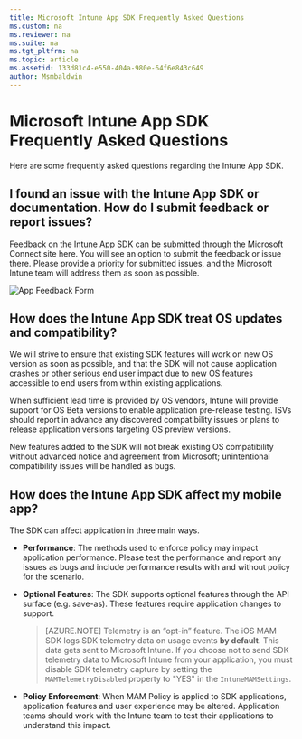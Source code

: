 ```yaml
---
title: Microsoft Intune App SDK Frequently Asked Questions
ms.custom: na
ms.reviewer: na
ms.suite: na
ms.tgt_pltfrm: na
ms.topic: article
ms.assetid: 133d81c4-e550-404a-980e-64f6e843c649
author: Msmbaldwin
---
```

# Microsoft Intune App SDK Frequently Asked Questions
Here are some frequently asked questions regarding the Intune App SDK.

## I found an issue with the Intune App SDK or documentation. How do I submit feedback or report issues?

Feedback on the Intune App SDK can be submitted through the Microsoft Connect site here. You will see an option to submit the feedback or issue there. Please provide a priority for submitted issues, and the Microsoft Intune team will address them as soon as possible.

![App Feedback Form](/Image/App_Feedback_Form.png)

## How does the Intune App SDK treat OS updates and compatibility?

We will strive to ensure that existing SDK features will work on new OS version as soon as possible, and that the SDK will not cause application crashes or other serious end user impact due to new OS features accessible to end users from within existing applications.

When sufficient lead time is provided by OS vendors, Intune will provide support for OS Beta versions to enable application pre-release testing. ISVs should report in advance any discovered compatibility issues or plans to release application versions targeting OS preview versions.

New features added to the SDK will not break existing OS compatibility without advanced notice and agreement from Microsoft; unintentional compatibility issues will be handled as bugs.

## How does the Intune App SDK affect my mobile app?

The SDK can affect application in three main ways.
* **Performance**: The methods used to enforce policy may impact application performance. Please test the performance and report any issues as bugs and include performance results with and without policy for the scenario.
* **Optional Features**: The SDK supports optional features through the API surface (e.g. save-as). These features require application changes to support.

  > [AZURE.NOTE] Telemetry is an “opt-in” feature. The iOS MAM SDK logs SDK telemetry data on usage events **by default**. This data gets sent to Microsoft Intune. If you choose not to send SDK telemetry data to Microsoft Intune from your application, you must disable SDK telemetry capture by setting the `MAMTelemetryDisabled` property to "YES" in the `IntuneMAMSettings`.
  
* **Policy Enforcement**: When MAM Policy is applied to SDK applications, application features and user experience may be altered. Application teams should work with the Intune team to test their applications to understand this impact.
